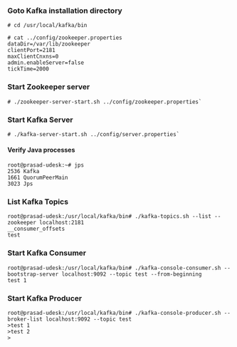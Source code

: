 ### Goto Kafka installation directory
    # cd /usr/local/kafka/bin

    # cat ../config/zookeeper.properties 
    dataDir=/var/lib/zookeeper
    clientPort=2181
    maxClientCnxns=0
    admin.enableServer=false
    tickTime=2000


### Start Zookeeper server
    # ./zookeeper-server-start.sh ../config/zookeeper.properties`


### Start Kafka Server
    # ./kafka-server-start.sh ../config/server.properties`


#### Verify Java processes
    root@prasad-udesk:~# jps
    2536 Kafka
    1661 QuorumPeerMain
    3023 Jps


### List Kafka Topics
    root@prasad-udesk:/usr/local/kafka/bin# ./kafka-topics.sh --list --zookeeper localhost:2181
    __consumer_offsets
    test

### Start Kafka Consumer
    root@prasad-udesk:/usr/local/kafka/bin# ./kafka-console-consumer.sh --bootstrap-server localhost:9092 --topic test --from-beginning
    test 1

### Start Kafka Producer
    root@prasad-udesk:/usr/local/kafka/bin# ./kafka-console-producer.sh --broker-list localhost:9092 --topic test
    >test 1
    >test 2
    >
